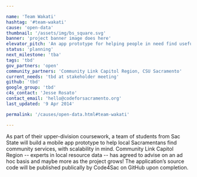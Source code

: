 ```yaml
---

name: 'Team Wakati'
hashtag: '#team-wakati'
cause: 'open-data'
thumbnail: '/assets/img/bs_square.svg'
banner: 'project banner image does here'
elevator_pitch: 'An app prototype for helping people in need find useful community resources'
status: 'planning'
next_milestone: 'tba'
tags: 'tbd'
gov_partners: 'open'
community_partners: 'Community Link Capitol Region, CSU Sacramento'
current_needs: 'tbd at stakeholder meeting'
github: 'tbd'
google_group: 'tbd'
c4s_contact: 'Jesse Rosato'
contact_email: 'hello@codeforsacramento.org'
last_updated: '9 Apr 2014'

permalink: '/causes/open-data.html#team-wakati'

---
```


<!-- Add project description text here! -->

As part of their upper-division coursework, a team of students from Sac State will build a mobile app prototype to help local Sacramentans find community services, with scalability in mind. Community Link Capitol Region -- experts in local resource data -- has agreed to advise on an ad hoc basis and maybe more as the project grows! The application’s source code will be published publically by Code4Sac on GitHub upon completion. 





  